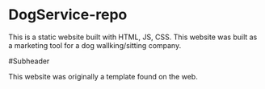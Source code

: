 # DogService-repo
This is a static website built with HTML, JS, CSS. This website was built as a marketing tool for a dog wallking/sitting company.

#Subheader

This website was originally a template found on the web.